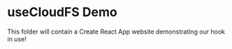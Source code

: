 # useCloudFS Demo

This folder will contain a Create React App website demonstrating our hook in use!